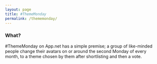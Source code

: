```yaml
---
layout: page
title: #ThemeMonday
permalink: /thememonday/
---
```


### What?

#ThemeMonday on App.net has a simple premise; a group of like-minded people change their avatars on or around the second Monday of every month, to a theme chosen by them after shortlisting and then a vote.